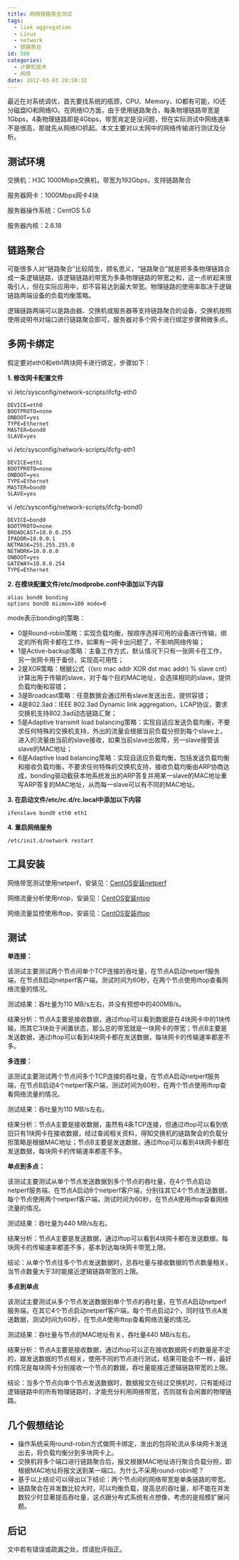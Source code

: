 ```yaml
---
title: 网络链路聚合测试
tags:
  - link aggregation
  - Linux
  - network
  - 链路聚合
id: 586
categories:
  - 计算机技术
  - 网络
date: 2012-03-03 20:58:32
---
```


最近在对系统调优，首先要找系统的瓶颈，CPU、Memory、IO都有可能，IO还分磁盘IO和网络IO。在网络IO方面，由于使用链路聚合，每条物理链路带宽是1Gbps，4条物理链路即是4Gbps，带宽肯定是没问题，但在实际测试中网络速率不是很高，那就先从网络IO抓起。本文主要对以太网中的网络传输进行测试及分析。

## 测试环境 ##

交换机：H3C 1000Mbps交换机，带宽为192Gbps，支持链路聚合

服务器网卡：1000Mbps网卡4块

服务器操作系统：CentOS 5.6

服务器内核：2.6.18

## 链路聚合 ##

可能很多人对“链路聚合”比较陌生，顾名思义，“链路聚合”就是把多条物理链路合成一条逻辑链路，该逻辑链路的带宽为多条物理链路的带宽之和，这一点听起来很吸引人，但在实际应用中，却不容易达到最大带宽。物理链路的使用率取决于逻辑链路两端设备的负载均衡策略。

逻辑链路两端可以是路由器、交换机或服务器等支持链路聚合的设备，交换机按照使用说明书对端口进行链路聚合即可，服务器对多个网卡进行绑定步骤稍微多点。


<!--more-->


## 多网卡绑定 ##

假定要对eth0和eth1两块网卡进行绑定，步骤如下：

**1\. 修改网卡配置文件**

vi /etc/sysconfig/network-scripts/ifcfg-eth0

```
DEVICE=eth0
BOOTPROTO=none
ONBOOT=yes
TYPE=Ethernet
MASTER=bond0
SLAVE=yes
```

vi /etc/sysconfig/network-scripts/ifcfg-eth1

```
DEVICE=eth1
BOOTPROTO=none
ONBOOT=yes
TYPE=Ethernet
MASTER=bond0
SLAVE=yes
```

vi /etc/sysconfig/network-scripts/ifcfg-bond0

```
DEVICE=bond0
BOOTPROTO=none
BROADCAST=10.0.0.255
IPADDR=10.0.0.1
NETMASK=255.255.255.0
NETWORK=10.0.0.0
ONBOOT=yes
GATEWAY=10.0.0.254
TYPE=Ethernet
```

**2\. 在模块配置文件/etc/modprobe.conf中添加以下内容**

```
alias bond0 bonding
options bond0 miimon=100 mode=0
```

mode表示bonding的策略：

* 0是Round-robin策略：实现负载均衡，按顺序选择可用的设备进行传输，绑定的所有网卡都在工作，如果有一网卡出问题了，不影响网络传输；
* 1是Active-backup策略：主备工作方式，默认情况下只有一张网卡在工作，另一张网卡用于备份，实现高可用性；
* 2是XOR策略：根据公式（(src mac addr XOR dst mac addr) % slave cnt）计算出用于传输的slave，对于每个目的MAC地址，会选择相同的slave，提供负载均衡和容错；
* 3是Broadcast策略：任意数据会通过所有slave发送出去，提供容错；
* 4是802.3ad：IEEE 802.3ad Dynamic link aggregation，LCAP协议，要求交换机支持802.3ad动态链路汇聚；
* 5是Adaptive transmit load balancing策略：实现自适应发送负载均衡，不要求任何特殊的交换机支持，外出的流量会根据当前负载分担到每个slave上，进入的流量由当前的slave接收，如果当前slave出故障，另一slave接管该slave的MAC地址；
* 6是Adaptive load balancing策略：实现自适应负载均衡，包括发送负载均衡和接收负载均衡，不要求任何特殊的交换机支持，接收负载均衡由ARP协商达成，bonding驱动截获本地系统发出的ARP答复并用某一slave的MAC地址重写ARP答复的MAC地址，从而每一slave可以有不同的MAC地址。

**3\. 在启动文件/etc/rc.d/rc.local中添加以下内容**

	ifenslave bond0 eth0 eth1

**4\. 重启网络服务**

	/etc/init.d/network restart

## 工具安装 ##

网络带宽测试使用netperf，安装见：[CentOS安装netperf](http://blog.jeoygin.org/archives/572)

网络流量分析使用ntop，安装见：[CentOS安装ntop](http://blog.jeoygin.org/archives/569)

网络流量监控使用iftop，安装见：[CentOS安装iftop](http://blog.jeoygin.org/archives/583)

## 测试 ##

**单连接：**

该测试主要测试两个节点间单个TCP连接的吞吐量，在节点A启动netperf服务端，在节点B启动netperf客户端，测试时间为60秒，在两个节点使用iftop查看网络流量的情况。

测试结果：吞吐量为110 MB/s左右，并没有预想中的400MB/s。

结果分析：节点A主要是接收数据，通过iftop可以看到数据是在4块网卡中的1块传输，而其它3块处于闲置状态，那么总的带宽就是一块网卡的带宽；节点B主要是发送数据，通过iftop可以看到4块网卡都在发送数据，每块网卡的传输速率都差不多。

**多连接：**

该测试主要测试两个节点间多个TCP连接的吞吐量，在节点A启动netperf服务端，在节点B启动4个netperf客户端，测试时间为60秒，在两个节点使用iftop查看网络流量的情况。

测试结果：吞吐量为110 MB/s左右。

结果分析：节点A主要是接收数据，虽然有4条TCP连接，但通过iftop可以看到依旧只有1块网卡在接收数据，经过查阅相关资料，得知交换机的链路聚会的负载分担策略是根据MAC地址；节点B主要是发送数据，通过iftop可以看到4块网卡都在发送数据，每块网卡的传输速率都差不多。

**单点到多点：**

该测试主要测试从单个节点发送数据到多个节点的吞吐量，在4个节点启动netperf服务端，在节点A启动8个netperf客户端，分别往其它4个节点发送数据，每个节点使用两个netperf客户端，测试时间为60秒，在节点A使用iftop查看网络流量的情况。

测试结果：吞吐量为440 MB/s左右。

结果分析：节点A主要是发送数据，通过iftop可以看到4块网卡都在发送数据，每块网卡的传输速率都差不多，基本到达每块网卡带宽上限。

结论：从单个节点往多个节点发送数据时，总吞吐量与接收数据的节点数量相关，当节点数量大于3时能接近逻辑链路带宽的上限。

**多点到单点**

该测试主要测试从多个节点发送数据到单个节点的吞吐量，在节点A启动netperf服务端，在其它4个节点启动netperf客户端，每个节点启动2个，同时往节点A发送数据，测试时间为60秒，在节点A使用iftop查看网络流量的情况。

测试结果：吞吐量与节点的MAC地址有关，吞吐量440 MB/s左右。

结果分析：节点A主要是接收数据，通过iftop可以正在接收数据网卡的数量是不定的，跟发送数据的节点相关，使用不同的节点进行测试，结果可能会不一样，最好的情况是每块网卡分别接收一个节点的数据，吞吐量能接近逻辑链路带宽的上限。

结论：当多个节点向单个节点发送数据时，数据报文在经过交换机时，只有能经过逻辑链路中的所有物理链路时，才能充分利用网络带宽，否则就有会闲置的物理链路。

## 几个假想结论 ##

* 操作系统采用round-robin方式做网卡绑定，发出的包将轮流从多块网卡发送出去，将负载均衡分到多块网卡上。
* 交换机将多个端口进行链路聚合后，报文根据MAC地址进行聚合负载分担，即根据MAC地址将报文送到某一端口。为什么不采用round-robin呢？
* 基于以上结论可以得出以下结论：两个节点间的网络带宽是单条链路的带宽。
* 链路聚会在并发数比较大时，可以均衡负载，提高总的吞吐量，却不能在并发数较少时显著提高吞吐量，这点跟分布式系统有点想像，考虑的是规模扩展问题。

## 后记 ##

文中若有错误或疏漏之处，烦请批评指正。